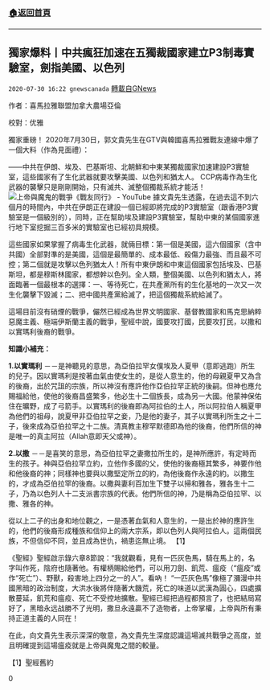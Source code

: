 ###  [:house:返回首頁](https://github.com/ourhimalayas/txt)
---

## 獨家爆料丨中共瘋狂加速在五獨裁國家建立P3制毒實驗室，劍指美國、以色列
`2020-07-30 16:22 gnewscanada` [轉載自GNews](https://gnews.org/zh-hant/280776/)

作者：喜馬拉雅聯盟加拿大農場亞倫

校對：优雅

獨家重磅！ 2020年7月30日，郭文貴先生在GTV與韓國喜馬拉雅戰友連線中爆了一個大料（作為見面禮）：

——中共在伊朗、埃及、巴基斯坦、北朝鮮和中東某獨裁國家加速建設P3實驗室，這些國家有了生化武器就要攻擊美國、以色列和猶太人。 CCP病毒作為生化武器的襲擊只是剛剛開始，只有滅共、滅整個獨裁系統才能活！
![上帝與魔鬼的戰爭《戰友同行》 - YouTube](https://lh6.googleusercontent.com/Mc0cKnE3kfbgj14qvPx_zZNIus-T785bXzGqs_GqSavfb2QVvbMQw9gCHST9_CjJ4GZPY3I9PVLnHlqT_8QuZv6Sv60w8OV9IBACjyafkHvi_Gj6ipcv5Y7FCyAmAVEzogcyx40)
據文貴先生透露，在過去這不到六個月的時間內，中共在伊朗正在建設一個已經即將完成的P3實驗室（跟香港P3實驗室是一個級別的），同時，正在幫助埃及建設P3實驗室，幫助中東的某個國家進行地下室挖掘三百多米的實驗室也已經初具規模。

這些國家如果掌握了病毒生化武器，就倆目標：第一個是美國，這六個國家（含中共國）全部對準的是美國，這個是最簡單的、成本最低、殺傷力最強、而且最不可控；第二個就是攻擊以色列猶太人！所有中東伊朗和中東這個國家包括埃及、巴基斯坦，都是穆斯林國家，都想幹以色列。全人類，整個美國、以色列和猶太人，將面臨著一個最根本的選擇：一、等待死亡，在共產黨所有的生化基地的一次又一次生化襲擊下毀滅；二、把中國共產黨給滅了，把這個獨裁系統給滅了。

這場目前沒有硝煙的戰爭，儼然已經成為世界文明國家、基督教國家和馬克思納粹惡魔主義、極端伊斯蘭主義的戰爭，聖經中說，國要攻打國，民要攻打民，以撒和以實瑪利後裔的戰爭。

**知識小補充：**

**1.以實瑪利** －－是神聽見的意思，為亞伯拉罕女僕埃及人夏甲（意即逃跑）所生的兒子。因以實瑪利是按著血氣由使女生的，是從人意生的，他的母親夏甲又為含的後裔，出於咒詛的宗族，所以神沒有應許他作亞伯拉罕正統的後嗣。但神也應允賜福給他，使他的後裔昌盛繁多，他必生十二個族長，成為另一大國。他蒙神保佑住在曠野，成了弓箭手。以實瑪利的後裔即為阿拉伯的土人，所以阿拉伯人稱夏甲為他們的祖母，說夏甲非亞伯拉罕之妾，乃是他的妻子，其子以實瑪利所生之十二子，後來成為亞伯拉罕之十二族。清真教主穆罕默德即為他的後裔，他們所信的神是唯一的真主阿拉（Allah意即天父或神）。

**2.以撒** －－是喜笑的意思，為亞伯拉罕之妻撒拉所生的，是神所應許，有定時而生的孩子。神與亞伯拉罕立約，立他作多國的父，使他的後裔極其繁多，神要作他和他後裔的神；同樣神也要與以撒堅定所立的約，為他後裔作永遠的約。以撒生的，才成為亞伯拉罕的後裔。以撒與妻利百加生下雙子以掃和雅各，雅各生十二子，乃為以色列人十二支派書宗族的代表。他們所信的神，乃是稱為亞伯拉罕、以撒、雅各的神。

從以上二子的出身和地位觀之，一是憑著血氣和人意生的，一是出於神的應許生的，他們的後裔形成種族和信仰上的兩大宗系，即以色列人與阿拉伯人。這兩個民族，不但信仰不同，並且成為世仇，禍患迄無止境。 【1】

《聖經》聖經啟示錄六章8節說：“我就觀看，見有一匹灰色馬，騎在馬上的，名字叫作死，陰府也隨著他。有權柄賜給他們，可以用刀劍、飢荒、瘟疫（“瘟疫”或作“死亡”）、野獸，殺害地上四分之一的人”。看吶！ “一匹灰色馬”像極了瀰漫中共國黑暗的政治制度，大洪水後將伴隨著大饑荒，死亡的味道以武漢為圓心，四處擴散蔓延，飢荒和瘟疫、死亡不受控地擴散。聖經已經把過程都預言了，也把結局寫好了，黑暗永远战勝不了光明，撒旦永遠贏不了造物者，上帝掌權，上帝與所有秉持正道主義的人同在！

在此，向文貴先生表示深深的敬意，為文貴先生深度認識這場滅共戰爭之高度，並且明確提到這場瘟疫就是上帝與魔鬼之間的較量。



【1】聖經舊約

0
